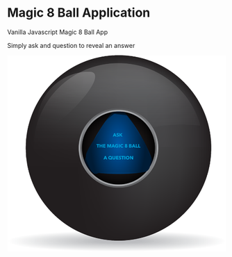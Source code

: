 # Magic 8 Ball Application
Vanilla Javascript Magic 8 Ball App

Simply ask and question to reveal an answer


![Website Frame](./src/assets/ball-0.png)